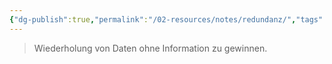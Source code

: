 ```yaml
---
{"dg-publish":true,"permalink":"/02-resources/notes/redundanz/","tags":["datenbank"],"noteIcon":"","updated":"2025-08-26T16:35:07.000+02:00"}
---
```


> Wiederholung von Daten ohne Information zu gewinnen.